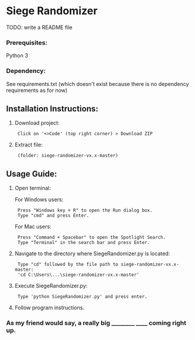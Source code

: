 # Siege Randomizer

TODO: write a README file

### Prerequisites: 
Python 3

### Dependency: 
See requirements.txt 
(which doesn't exist because there is no dependency requirements as for now)

## Installation Instructions:
1. Download project:

		Click on '<>Code' (top right corner) > Download ZIP

2. Extract file:

		(folder: siege-randomizer-vx.x-master)

## Usage Guide: 
1. Open terminal: 
	
	For Windows users: 

		Press "Windows key + R" to open the Run dialog box.
		Type "cmd" and press Enter.
	
	For Mac users: 

		Press "Command + Spacebar" to open the Spotlight Search. 
		Type "Terminal" in the search bar and press Enter. 

2. Navigate to the directory where SiegeRandomizer.py is located:
	
		Type "cd" followed by the file path to siege-randomizer-vx.x-master: 
		'cd C:\Users\...\siege-randomizer-vx.x-master'

3. Execute SiegeRandomizer.py:
	
		Type 'python SiegeRandomizer.py' and press enter.

4. Follow program instructions.



### As my friend would say, a really big ________ ____ coming right up.
